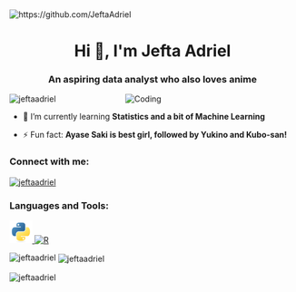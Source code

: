 <img align="center" alt="https://github.com/JeftaAdriel" width="1000" src="https://media.tenor.com/0nAkXoaJyvQAAAAC/yukino-oregairu.gif">
<h1 align="center">Hi 👋, I'm Jefta Adriel</h1>
<h3 align="center">An aspiring data analyst who also loves anime</h3>

<img align="right" alt="Coding" width="300" src="https://media.tenor.com/rHiinKv2NtEAAAAC/anime-kubo-san.gif">

<p align="left"> <img src="https://komarev.com/ghpvc/?username=jeftaadriel&label=Profile%20views&color=0e75b6&style=flat" alt="jeftaadriel" /> </p>

- 🌱 I’m currently learning **Statistics and a bit of Machine Learning**

- ⚡ Fun fact: **Ayase Saki is best girl, followed by Yukino and Kubo-san!**

<h3 align="left">Connect with me:</h3>
<p align="left">
<a href="https://linkedin.com/in/jeftaadriel" target="blank"><img align="center" src="https://raw.githubusercontent.com/rahuldkjain/github-profile-readme-generator/master/src/images/icons/Social/linked-in-alt.svg" alt="jeftaadriel" height="30" width="40" /></a>
</p>

<h3 align="left">Languages and Tools:</h3>
<p align="left"> <a href="https://www.python.org" target="_blank" rel="noreferrer"> <img src="https://raw.githubusercontent.com/devicons/devicon/master/icons/python/python-original.svg" alt="python" width="40" height="40"/> </a> <a href="https://www.r-project.org" target="_blank" rel="noreferrer"> <img src="https://www.r-project.org/logo/Rlogo.svg" alt="R" width="40" height="40"/> </a> </p>

<p><img align="left" src="https://github-readme-stats.vercel.app/api/top-langs?username=jeftaadriel&show_icons=true&locale=en&layout=compact" alt="jeftaadriel" /></p>

<p>&nbsp;<img align="center" src="https://github-readme-stats.vercel.app/api?username=jeftaadriel&show_icons=true&locale=en" alt="jeftaadriel" /></p>

<p><img align="center" src="https://github-readme-streak-stats.herokuapp.com/?user=jeftaadriel&" alt="jeftaadriel" /></p>
